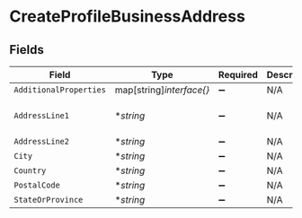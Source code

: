 # CreateProfileBusinessAddress


## Fields

| Field                    | Type                     | Required                 | Description              | Example                  |
| ------------------------ | ------------------------ | ------------------------ | ------------------------ | ------------------------ |
| `AdditionalProperties`   | map[string]*interface{}* | :heavy_minus_sign:       | N/A                      |                          |
| `AddressLine1`           | **string*                | :heavy_minus_sign:       | N/A                      | 123 Main Street          |
| `AddressLine2`           | **string*                | :heavy_minus_sign:       | N/A                      | Apt 302                  |
| `City`                   | **string*                | :heavy_minus_sign:       | N/A                      | Boulder                  |
| `Country`                | **string*                | :heavy_minus_sign:       | N/A                      | US                       |
| `PostalCode`             | **string*                | :heavy_minus_sign:       | N/A                      | 80301                    |
| `StateOrProvince`        | **string*                | :heavy_minus_sign:       | N/A                      | CO                       |